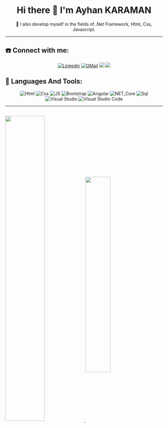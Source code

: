
<h1 align="center">Hi there 👋  I'm Ayhan KARAMAN</h1>
<p align="center">
👀  I also develop myself in the fields of .Net Framework, Html, Css, Javascript.
</p>
<hr>

 ## ☎️   Connect with me:
 <div align="center">
  
 [![Linkedin](https://img.shields.io/badge/LINKEDIN-0A66C2?style=for-the-badge&logo=LinkedIn&logoColor=white)](https://www.linkedin.com/in/ayhan-karaman)
 [![GMail](https://img.shields.io/badge/TWITTER-1DA1F2?style=for-the-badge&logo=Twitter&logoColor=white)](https://twitter.com/GRSAYHAN)
 <a href="mailto:ayhan28ak@gmail.com"><img src="https://img.shields.io/badge/GMAIL-EA4335?style=for-the-badge&logo=Gmail&logoColor=white"></a>
 <a href="mailto:Ayhan28.ak@outlook.com.tr"><img src="https://img.shields.io/badge/OUTLOOK-0078D4?style=for-the-badge&logo=MicrosoftOutlook&logoColor=white"></a>
</div>

## 🎷 Languages And Tools:
<div align="center">
  
![Html](https://user-images.githubusercontent.com/68536015/166105808-e436b707-17ee-4457-8f3c-0106777edaeb.png)
![Css](https://user-images.githubusercontent.com/68536015/166105825-4e43c824-d5b0-4368-bd80-e8832aa816c2.png)
![JS](https://user-images.githubusercontent.com/68536015/166105776-6afc9d5f-c250-4df3-ade2-26152353fae0.png)
![Bootstrap](https://user-images.githubusercontent.com/68536015/166107458-eff78ac9-213d-47e5-88a1-f70257442490.png)
![Angular](https://user-images.githubusercontent.com/68536015/166107528-a8db2322-e217-4c00-af53-5e6be6a31cd7.png)
![NET_Core](https://user-images.githubusercontent.com/68536015/166105629-e97d621a-dd2d-46f8-8d42-1f7791790142.png)
![Sql](https://user-images.githubusercontent.com/68536015/166105921-36b183b9-319c-4f9f-9e17-7a52e60e4831.png)
![Visual Studio](https://user-images.githubusercontent.com/68536015/166107076-8b4a2249-8561-4586-b18a-ae0553f9798d.png)
![Visual Studio Code](https://user-images.githubusercontent.com/68536015/166107279-dff11890-20d0-45c0-b8ac-610f52a1b3b5.png)
  
</div>
<hr/><br/>



<a href="https://github.com/Ayhan2860">
  <!-- Change the `github-readme-stats.anuraghazra1.vercel.app` to `github-readme-stats.vercel.app`  -->
  <img align="center"  width="50%" align="left"  src="https://github-readme-stats.vercel.app/api?username=ayhan2860&repo=github-readme-stats&theme=material-palenight" />
</a>   
<a href="https://ayhan2860.github.io/">
  <!-- Change the `github-readme-stats.anuraghazra1.vercel.app` to `github-readme-stats.vercel.app`  -->
  <img align="center" width="40%"  src="https://github-readme-stats.vercel.app/api/top-langs/?username=ayhan2860&repo=ayhan2860.github.io&layout=compact&theme=material-palenight" />
</a>


<!--![snake gif](https://github.com/Ayhan2860/Ayhan2860/blob/output/github-contribution-grid-snake.gif)-->




